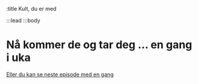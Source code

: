 :title Kult, du er med

:::lead
:::body
# Nå kommer de og tar deg ... en gang i uka
[Eller du kan se neste episode med en gang](http://zombietdd.com/e02.html)
